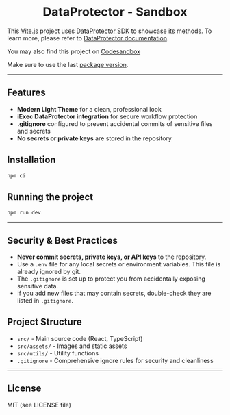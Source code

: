 <h1 align="center">DataProtector - Sandbox</h1>

This [Vite.js](https://vitejs.dev/) project uses [DataProtector SDK](https://github.com/iExecBlockchainComputing/dataprotector-sdk) to showcase its methods. To learn more, please refer to [DataProtector documentation](https://tools.docs.iex.ec/tools/dataprotector).

You may also find this project on [Codesandbox](https://codesandbox.io/p/github/iExecBlockchainComputing/dataprotector-sdk/main)

Make sure to use the last [package version](https://www.npmjs.com/package/@iexec/dataprotector).

---

## Features
- **Modern Light Theme** for a clean, professional look
- **iExec DataProtector integration** for secure workflow protection
- **.gitignore** configured to prevent accidental commits of sensitive files and secrets
- **No secrets or private keys** are stored in the repository

## Installation

```sh
npm ci
```

## Running the project

```sh
npm run dev
```

---

## Security & Best Practices
- **Never commit secrets, private keys, or API keys** to the repository.
- Use a `.env` file for any local secrets or environment variables. This file is already ignored by git.
- The `.gitignore` is set up to protect you from accidentally exposing sensitive data.
- If you add new files that may contain secrets, double-check they are listed in `.gitignore`.

## Project Structure
- `src/` - Main source code (React, TypeScript)
- `src/assets/` - Images and static assets
- `src/utils/` - Utility functions
- `.gitignore` - Comprehensive ignore rules for security and cleanliness

---

## License

MIT (see LICENSE file)

